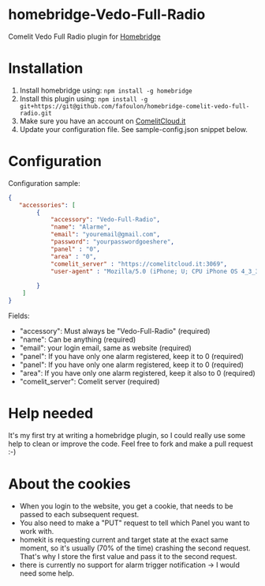 # homebridge-Vedo-Full-Radio
Comelit Vedo Full Radio plugin for [Homebridge](https://github.com/nfarina/homebridge)

# Installation

1. Install homebridge using: `npm install -g homebridge`
2. Install this plugin using: `npm install -g git+https://git@github.com/fafoulon/homebridge-comelit-vedo-full-radio.git`
3. Make sure you have an account on [ComelitCloud.it](https://comelitcloud.it)
4. Update your configuration file. See sample-config.json snippet below.

# Configuration

Configuration sample:

```json
{
   "accessories": [
        {
            "accessory": "Vedo-Full-Radio",
            "name": "Alarme",
            "email": "youremail@gmail.com",
            "password": "yourpasswordgoeshere",
            "panel" : "0",
            "area" : "0",
            "comelit_server" : "https://comelitcloud.it:3069",
            "user-agent" : "Mozilla/5.0 (iPhone; U; CPU iPhone OS 4_3_3 like Mac OS X; en-us) AppleWebKit/533.17.9 (KHTML, like Gecko) Version/5.0.2 Mobile/8J2 Safari/6533.18.5"
            
        }
    ]
}
```

Fields:

* "accessory": Must always be "Vedo-Full-Radio" (required)
* "name": Can be anything (required)
* "email": your login email, same as website (required)
* "panel": If you have only one alarm registered, keep it to 0 (required)
* "panel": If you have only one alarm registered, keep it to 0 (required)
* "area": If you have only one alarm registered, keep it also to 0 (required)
* "comelit_server": Comelit server (required)

# Help needed

It's my first try at writing a homebridge plugin, so I could really use some help to clean or improve the code. Feel free to fork and make a pull request :-) 

# About the cookies

* When you login to the website, you get a cookie, that needs to be passed to each subsequent request.
* You also need to make a "PUT" request to tell which Panel you want to work with.
* homekit is requesting current and target state at the exact same moment, so it's usually (70% of the time) crashing the second request. That's why I store the first value and pass it to the second request.
* there is currently no support for alarm trigger notification -> I would need some help.

